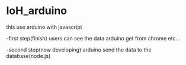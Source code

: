 # IoH_arduino
this use arduino with javascript

-first step(finish)
users can see the data arduino get from chrome etc... 

-second step(now developing)
arduino send the data to the database(node.js)
